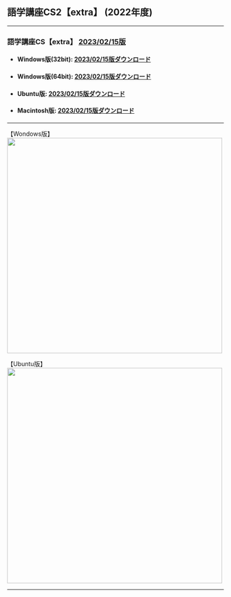 ## 語学講座CS2【extra】 (2022年度)      
***
### 語学講座CS【extra】 [2023/02/15版](https://github.com/CSReviser/Capturestream2-extra/releases/tag/20230215)                 

   - #### Windows版(32bit): [2023/02/15版ダウンロード](https://github.com/CSReviser/Capturestream2-extra/releases/download/20230215/CaptureStream2-extra-Windows-20230215.zip)                          
   - #### Windows版(64bit): [2023/02/15版ダウンロード](https://github.com/CSReviser/Capturestream2-extra/releases/download/20230215/CaptureStream2-extra-Windows-x64-20230215.zip)    
   - #### Ubuntu版: [2023/02/15版ダウンロード](https://github.com/CSReviser/Capturestream2-extra/releases/download/20230215/CaptureStream2-extra-Ubuntu-qt5-20230215.zip)
   - #### Macintosh版: [2023/02/15版ダウンロード](https://github.com/CSReviser/Capturestream2-extra/releases/download/20230215/CaptureStream2-extra-Macintosh-20230215.dmg) 　　     
                               
***       
【Wondows版】                       
<img src="https://user-images.githubusercontent.com/46049273/219273475-d5a3ec0b-d1ae-4523-a50e-3ab0fc1dec92.png" width="500">


【Ubuntu版】                       
<img src="https://user-images.githubusercontent.com/46049273/219273859-02f739d2-3ce0-4e2d-b4fc-70ed6c1cc340.png" width="500">
***      
